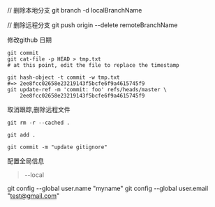 // 删除本地分支
git branch -d localBranchName

// 删除远程分支
git push origin --delete remoteBranchName



修改github 日期
```git
git commit
git cat-file -p HEAD > tmp.txt
# at this point, edit the file to replace the timestamp

git hash-object -t commit -w tmp.txt
#=> 2ee8fcc02658e23219143f5bcfe6f9a4615745f9
git update-ref -m 'commit: foo' refs/heads/master \
    2ee8fcc02658e23219143f5bcfe6f9a4615745f9
```

取消跟踪,删除远程文件
```git
git rm -r --cached .

git add .

git commit -m "update gitignore"
```

配置全局信息
> --local

git config --global user.name "myname"
git config --global user.email  "test@gmail.com"